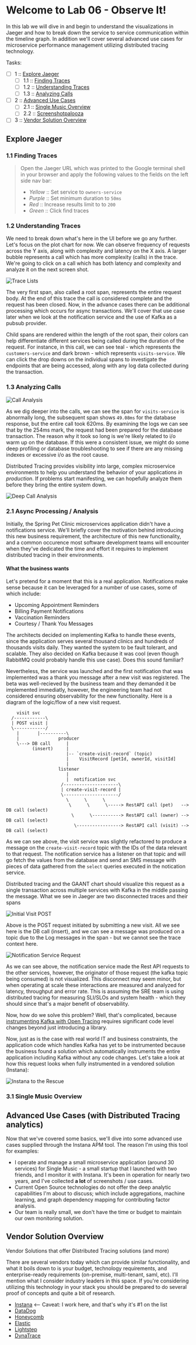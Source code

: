 Welcome to Lab 06 - Observe It!
===

In this lab we will dive in and begin to understand the visualizations in Jaeger and how to break down the service to service communication within the timeline graph. In addition we'll cover several advanced use cases for microservice performance management utilizing distributed tracing technology.

Tasks:

- [ ] 1 :: [Explore Jaeger](https://gitlab.com/opentracing-workshop/lab-notes/tree/master/lab-06#explore-jaeger)
  - [ ] 1.1 :: [Finding Traces](https://gitlab.com/opentracing-workshop/lab-notes/tree/master/lab-06#11-finding-traces)
  - [ ] 1.2 :: [Understanding Traces](https://gitlab.com/opentracing-workshop/lab-notes/tree/master/lab-06#12-understanding-traces)
  - [ ] 1.3 :: [Analyzing Calls](https://gitlab.com/opentracing-workshop/lab-notes/tree/master/lab-06#13-analyzing-calls)
- [ ] 2 :: [Advanced Use Cases](https://gitlab.com/opentracing-workshop/lab-notes/tree/master/lab-06#advanced-use-cases-with-distributed-tracing-analytics)
  - [ ] 2.1 :: [Single Music Overview](https://gitlab.com/opentracing-workshop/lab-notes/tree/master/lab-06#21-single-music-overview)
  - [ ] 2.2 :: [Screenshotpalooza](https://gitlab.com/opentracing-workshop/lab-notes/tree/master/lab-06#22-screenshotapoolza)
- [ ] 3 :: [Vendor Solution Overview](https://gitlab.com/opentracing-workshop/lab-notes/tree/master/lab-06#vendor-solution-overview)

Explore Jaeger
---

### 1.1 Finding Traces


> Open the Jaeger URL which was printed to the Google terminal shell in your browser and apply the following values to the fields on the left side nav bar:
>
> * _Yellow_ :: Set service to `owners-service`
> * _Purple_ :: Set minimum duration to `50ms`
> * _Red_ :: Increase results limit to to `200`
> * _Green_ :: Click find traces

### 1.2 Understanding Traces

We need to break down what's here in the UI before we go any further. Let's focus on the plot chart for now. We can observe frequency of requests across the Y axis, along with complexity and latency on the X axis. A larger bubble represents a call which has more complexity (calls) in the trace. We're going to click on a call which has both latency and complexity and analyze it on the next screen shot.

![Trace Lists](/lab-06/images/img01a.png)

The very first span, also called a root span, represents the entire request body. At the end of this trace the call is considered complete and the request has been closed. Now, in the advance cases there can be additional processing which occurs for async transactions. We'll cover that use case later when we look at the notification service and the use of Kafka as a pubsub provider.

Child spans are rendered within the length of the root span, their colors can help differentiate different services being called during the duration of the request. For instance, in this call, we can see teal - which represents the `customers-service` and dark brown - which represents `visits-service`. We can click the drop downs on the individual spans to investigate the endpoints that are being accessed, along with any log data collected during the transaction.

### 1.3 Analyzing Calls

![Call Analysis](/lab-06/images/img01b.png)

As we dig deeper into the calls, we can see the span for `visits-service` is abnormally long, the subsequent span shows `49.08ms` for the database response, but the entire call took 620ms. By examining the logs we can see that by the 254ms mark, the request had been prepared for the database transaction. The reason why it took so long is we're likely related to i/o warm up on the database. If this were a consistent issue, we might do some deep profiling or database troubleshooting to see if there are any missing indexes or excessive i/o as the root cause.

Distributed Tracing provides visibility into large, complex microservice environments to help you understand the behavior of your applications _in production_. If problems start manifesting, we can hopefully analyze them before they bring the entire system down.

![Deep Call Analysis](/lab-06/images/img01c.png)

### 2.1 Async Processing / Analysis

Initially, the Spring Pet Clinic microservices application didn't have a notifications service. We'll briefly cover the motivation behind introducing this new business requirement, the architecture of this new functionality, and a common occurence most software development teams will encounter when they've dedicated the time and effort it requires to implement distributed tracing in their environments.

#### What the business wants

Let's pretend for a moment that this is a real application. Notifications make sense because it can be leveraged for a number of use cases, some of which include:

* Upcoming Appointment Reminders
* Billing Payment Notifications
* Vaccination Reminders
* Courtesy / Thank You Messages

The architects decided on implementing Kafka to handle these events, since the application serves several thousand clinics and hundreds of thousands visits daily. They wanted the system to be fault tolerant, and scalable. They also decided on Kafka because it was cool (even though RabbitMQ could probably handle this use case). Does this sound familiar?

Nevertheless, the service was launched and the first notification that was implemented was a thank you message after a new visit was registered. The beta was well-recieved by the business team and they demanded it be implemented immediatly, however, the engineering team had not considered ensuring observability for the new functionality. Here is a diagram of the logic/flow of a new visit request.

```
    visit svc
  /------------\
  | POST visit | 
  \------------/
    |       |----------\
    |               producer
    \---> DB call      |
          (insert)     |    
                       |-- `create-visit-record` (topic)
                       |    VisitRecord [petId, ownerId, visitId]
                       |
                    listener
                       |
                       |  notification svc
                     /---------------------\
                     | create-visit-record |
                     \---------------------/
                       \      \      \ 
                        \      \      \-----> RestAPI call (pet)   --> DB call (select)
                         \      \-----------> RestAPI call (owner) --> DB call (select)
                          \-----------------> RestAPI call (visit) --> DB call (select)
```

As we can see above, the visit service was slightly refactored to produce a message on the `create-visit-record` topic with the IDs of the data relevant to that request. The notification service has a listener on that topic and will go fetch the values from the database and send an SMS message with pieces of data gathered from the `select` queries executed in the notication service.

Distributed tracing and the GAANT chart should visualize this request as a single transaction across multiple services with Kafka in the middle passing the message. What we see in Jaeger are two disconnected traces and their spans

![Initial Visit POST](/lab-06/images/img02a.png)

Above is the POST request initiated by submitting a new visit. All we see here is the DB call (insert), and we can see a message was produced on a topic due to the Log messages in the span - but we cannot see the trace context here.

![Notification Service Request](/lab-06/images/img02b.png)

As we can see above, the notification service made the Rest API requests to the other services, however, the originator of those request (the kafka topic being consumed) is not visualized. This disconnect may seem minor, but when operating at scale these interactions are measured and analyzed for latency, throughput and error rate. This is assuming the SRE team is using distributed tracing for measuring SLI/SLOs and system health - which they should since that's a major benefit of observability.

Now, how do we solve this problem? Well, that's complicated, because [instrumenting Kafka with Open Tracing](https://github.com/opentracing-contrib/java-kafka-client) requires significant code level changes beyond just introducing a library.

Now, just as is the case with real world IT and business constraints, the application code which handles Kafka has yet to be instrumented because the business found a solution which automatically instruments the entire application including Kafka without any code changes. Let's take a look at how this request looks when fully instrumented in a vendored solution (Instana):

![Instana to the Rescue](/lab-06/images/img02c.png)


### 3.1 Single Music Overview

Advanced Use Cases (with Distributed Tracing analytics)
---

Now that we've covered some basics, we'll dive into some advanced use cases supplied through the Instana APM tool. The reason I'm using this tool for examples:
  
* I operate and manage a small microservice application (around 30 services) for Single Music - a small startup that I launched with two friends, and I monitor it with Instana. It's been in operation for nearly two years, and I've collected **a lot** of screenshots / use cases.
* Current Open Source technologies do not offer the deep analytic capabilities I'm about to discuss; which include aggregations, machine learning, and graph dependency mapping for contributing factor analysis.
* Our team is really small, we don't have the time or budget to maintain our own monitoring solution. 

Vendor Solution Overview
---

Vendor Solutions that offer Distributed Tracing solutions (and more)

There are several vendors today which can provide similar functionality, and what it boils down to is your budget, technology requirements, and enterprise-ready requirements (on-premise, multi-tenant, saml, etc). I'll mention what I consider industry leaders in this space. If you're considering utilizing this technology in your stack you should be prepared to do several proof of concepts and quite a bit of research.

* [Instana](https://instana.com) <-- Caveat: I work here, and that's why it's #1 on the list
* [DataDog](https://datadog.com)
* [Honeycomb](https://honeycomb.io)
* [Elastic](https://elastic.co)
* [Lightstep](https://lightstep.com)
* [DynaTrace](https://dynatrace.com)

